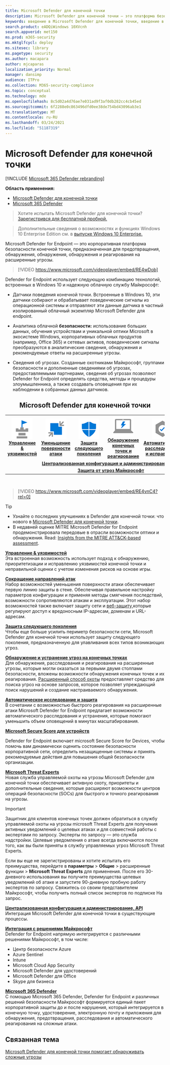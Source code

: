 ```yaml
---
title: Microsoft Defender для конечной точки
description: Microsoft Defender для конечной точки — это платформа безопасности конечной точки предприятия, которая помогает защититься от сложных постоянных угроз.
keywords: введение в Microsoft Defender для конечной точки, введение в Microsoft Defender Advanced Threat Protection, введение в Microsoft Defender ATP, кибербезопасность, расширенные постоянные угрозы, безопасность предприятия, датчик поведения машины, облачная безопасность, аналитика, разведка угроз, уменьшение поверхности атак, защита от атак следующего поколения, автоматическое расследование и исправление, эксперты microsoft threat, безопасный результат, расширенный уровень охоты, защита от угроз Майкрософт, охота на киберугрозы
search.product: eADQiWindows 10XVcnh
search.appverid: met150
ms.prod: m365-security
ms.mktglfcycl: deploy
ms.sitesec: library
ms.pagetype: security
ms.author: macapara
author: mjcaparas
localization_priority: Normal
manager: dansimp
audience: ITPro
ms.collection: M365-security-compliance
ms.topic: conceptual
ms.technology: mde
ms.openlocfilehash: 8c5d02a4d76ae7e031ad9f3af0db282cc4cb45ed
ms.sourcegitcommit: 6f2288e0c863496dfd0ee38de754bd43096ab3e1
ms.translationtype: MT
ms.contentlocale: ru-RU
ms.lasthandoff: 03/24/2021
ms.locfileid: "51187319"
---
```

# <a name="microsoft-defender-for-endpoint"></a>Microsoft Defender для конечной точки

[!INCLUDE [Microsoft 365 Defender rebranding](../../includes/microsoft-defender.md)]

**Область применения:**
- [Microsoft Defender для конечной точки](https://go.microsoft.com/fwlink/p/?linkid=2154037)
- [Microsoft 365 Defender](https://go.microsoft.com/fwlink/?linkid=2118804)

> Хотите испытать Microsoft Defender для конечной точки? [Зарегистрився для бесплатной пробной.](https://www.microsoft.com/microsoft-365/windows/microsoft-defender-atp?ocid=docs-wdatp-exposedapis-abovefoldlink)

> Дополнительные сведения о возможностях и функциях Windows 10 Enterprise Edition см. в [выпуске Windows 10 Enterprise.](https://www.microsoft.com/WindowsForBusiness/buy)

Microsoft Defender for Endpoint — это корпоративная платформа безопасности конечной точки, предназначенная для предотвращения, обнаружения, обнаружения, обнаружения и реагирования на расширенные угрозы.
<p></p>

>[!VIDEO https://www.microsoft.com/videoplayer/embed/RE4wDob]

Defender for Endpoint использует следующую комбинацию технологий, встроенных в Windows 10 и надежную облачную службу Майкрософт:

-   Датчики поведения конечной точки. Встроенные в Windows 10, эти датчики собирают и обрабатывает поведенческие сигналы из операционной системы и отправляют эти данные датчика в частный изолированный облачный экземпляр Microsoft Defender для endpoint.


-   Аналитика облачной **безопасности:** использование больших данных, обучения устройствам и уникальной оптики Microsoft в экосистеме Windows, корпоративных облачных продуктов (например, Office 365) и сетевых активов, поведенческие сигналы преобразуются в аналитические сведения, обнаружения и рекомендуемые ответы на расширенные угрозы.

-   Сведения об угрозах. Созданные охотниками Майкрософт, группами безопасности и дополненные сведениями об угрозах, предоставляемыми партнерами, сведения об угрозах позволяют Defender for Endpoint определять средства, методы и процедуры злоумышленника, а также создавать оповещения при их наблюдении в собранных данных датчиков.

<center><h2>Microsoft Defender для конечной точки</center></h2>
<table>
<tr>
<td><a href="#tvm"><center><img src="images/TVM_icon.png" alt="Threat & Vulnerability Management"> <br><b>Управление & уязвимостей</b></center></a></td>
<td><a href="#asr"><center><img src="images/asr-icon.png" alt="Attack surface reduction"><br><b>Уменьшение поверхности атаки</b></center></a></td>
<td><center><a href="#ngp"><img src="images/ngp-icon.png" alt="Next-generation protection"><br> <b>Защита следующего поколения</b></a></center></td>
<td><center><a href="#edr"><img src="images/edr-icon.png" alt="Endpoint detection and response"><br> <b>Обнаружение конечных точек и реагирование</b></a></center></td>
<td><center><a href="#ai"><img src="images/air-icon.png" alt="Automated investigation and remediation"><br> <b>Автоматическое расследование и исправление</b></a></center></td>
<td><center><a href="#mte"><img src="images/mte-icon.png" alt="Microsoft Threat Experts"><br> <b>Эксперты по угрозам Майкрософт</b></a></center></td>
</tr>
<tr>
<td colspan="7">
<a href="#apis"><center><b>Централизованная конфигурация и администрирование, API</a></b></center></td>
</tr>
<tr>
<td colspan="7"><a href="#mtp"><center><b>Защита от угроз Майкрософт</a></center></b></td>
</tr>
</table>
<br>

<p></p>

>[!VIDEO https://www.microsoft.com/videoplayer/embed/RE4vnC4?rel=0] 

> [!TIP]
> - Узнайте о последних улучшениях в Defender для конечной точки: что нового в [Microsoft Defender для конечной точки](https://cloudblogs.microsoft.com/microsoftsecure/2018/11/15/whats-new-in-windows-defender-atp/).
> - В недавней оценке MITRE Microsoft Defender for Endpoint продемонстрировала передовые в отрасли возможности оптики и обнаружения. Read: [Insights from the MITRE ATT&CK-based assessment](https://cloudblogs.microsoft.com/microsoftsecure/2018/12/03/insights-from-the-mitre-attack-based-evaluation-of-windows-defender-atp/).

<a name="tvm"></a>

**[Управление & уязвимостей](next-gen-threat-and-vuln-mgt.md)**<br>
Эта встроенная возможность использует подход к обнаружению, приоритетизации и исправлению уязвимостей конечной точки и неправильной оценки с учетом изменения рисков на основе игры. 

<a name="asr"></a>

**[Сокращение направлений атак](overview-attack-surface-reduction.md)**<br>
Набор возможностей уменьшения поверхности атаки обеспечивает первую линию защиты в стеке. Обеспечивая правильное настройку параметров конфигурации и применяя методы смягчения последствий, возможности сопротивляются атакам и эксплуатации. Этот набор возможностей также [](network-protection.md) включает защиту сети и [веб-защиту,](web-protection-overview.md)которые регулируют доступ к вредоносным IP-адресам, доменам и URL-адресам. 

<a name="ngp"></a>

**[Защита следующего поколения](https://docs.microsoft.com/windows/security/threat-protection/microsoft-defender-antivirus/microsoft-defender-antivirus-in-windows-10)**<br>
Чтобы еще больше усилить периметр безопасности сети, Microsoft Defender для конечной точки использует защиту следующего поколения, предназначенную для улавливания всех типов возникающих угроз.

<a name="edr"></a>

**[Обнаружение и устранение угроз на конечных точках](overview-endpoint-detection-response.md)**<br>
Для обнаружения, расследования и реагирования на расширенные угрозы, которые могли оказаться за первыми двумя столпами безопасности, вложены возможности обнаружения конечных точек и их реагирования. [Расширенный способ охоты](advanced-hunting-overview.md) предоставляет средство для поиска угроз на основе запросов, которое позволяет упреждающий поиск нарушений и создание настраиваемого обнаружения.

<a name="ai"></a>

**[Автоматическое исследование и защита](automated-investigations.md)**<br>
В сочетании с возможностью быстрого реагирования на расширенные атаки Microsoft Defender for Endpoint предлагает возможности автоматического расследования и устранения, которые помогают уменьшить объем оповещений в минутах масштабирования. 

<a name="ss"></a>

**[Microsoft Secure Score для устройств](tvm-microsoft-secure-score-devices.md)**<br>

Defender for Endpoint включает microsoft Secure Score for Devices, чтобы помочь вам динамически оценить состояние безопасности корпоративной сети, определить незащищенные системы и принять рекомендуемые действия для повышения общей безопасности организации.

<a name="mte"></a>

**[Microsoft Threat Experts](microsoft-threat-experts.md)**<br>
Новая служба управляемой охоты на угрозы Microsoft Defender для конечной точки обеспечивает активную охоту, приоритеты и дополнительные сведения, которые расширяют возможности центров операций безопасности (SOCs) для быстрого и точного реагирования на угрозы.

>[!IMPORTANT]
>Защитник для клиентов конечных точек должен обратиться в службу управляемой охоты на угрозы microsoft Threat Experts для получения активных уведомлений о целевых атаках и для совместной работы с экспертами по запросу. Эксперты по запросу — это служба надстройки. Целевые уведомления о атаке всегда включаются после того, как вы были приняты в службу управляемых угроз Microsoft Threat Experts.<p>
><p>Если вы еще не зарегистрированы и хотите испытать его преимущества, перейдите в <b>параметры</b> > <b>Общие</b> > <b></b> расширенные функции > <b>Microsoft Threat Experts</b> для применения. После его 30-дневного использования вы получите преимущества целевых уведомлений об атаке и запустите 90-дневную пробную работу экспертов по запросу. Свяжитесь со своим представителем Майкрософт, чтобы получить полный список экспертов по подписке На запрос.

<a name="apis"></a>

**[Централизованная конфигурация и администрирование, API](management-apis.md)**<br>
Интеграция Microsoft Defender для конечной точки в существующие процессы.

<a name="mtp"></a>

**[Интеграция с решениями Майкрософт](threat-protection-integration.md)** <br>
Defender for Endpoint напрямую интегрируется с различными решениями Майкрософт, в том числе:
- Центр безопасности Azure
- Azure Sentinel
- Intune
- Microsoft Cloud App Security
- Microsoft Defender для удостоверений
- Microsoft Defender для Office
- Skype для бизнеса

**[Microsoft 365 Defender](https://docs.microsoft.com/microsoft-365/security/defender/microsoft-threat-protection)**<br>
С помощью Microsoft 365 Defender, Defender for Endpoint и различных решений безопасности Майкрософт формируется единый пакет корпоративной защиты до и после нарушения, который интегрируется в конечную точку, удостоверение, электронную почту и приложения для обнаружения, предотвращения, расследования и автоматического реагирования на сложные атаки.


## <a name="related-topic"></a>Связанная тема
[Microsoft Defender для конечной точки помогает обнаруживать сложные угрозы](https://www.microsoft.com/itshowcase/microsoft-defender-atps-antivirus-capabilities-boost-malware-protection)
